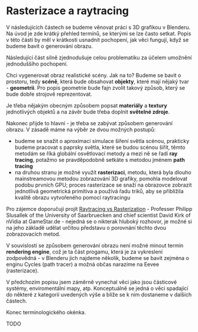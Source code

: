 # Rasterizace a raytracing

V následujících částech se budeme věnovat práci s 3D grafikou v Blenderu. Na úvod je zde krátký přehled termínů, se kterými se lze často setkat. Popis v této části by měl v krátkosti usnadnit pochopení, jak věci fungují, když se budeme bavit o generování obrazu.

Následující část silně zjednodušuje celou problematiku za účelem umožnění jednoduššího pochopení.

Chci vygenerovat obraz realistické scény. Jak na to? Budeme se bavit o prostoru, tedy **scéně**, která bude obsahovat **objekty**, které mají nějaký tvar - **geometrii**. Pro popis geometrie bude fajn zvolit takový způsob, který se bude dobře strojově reprezentovat.

Je třeba nějakým obecným způsobem popsat **materiály** a **textury** jednotlivých objektů a na závěr bude třeba doplnit **světelné zdroje**.

Nakonec přijde to hlavní - je třeba se zabývat způsobem generování obrazu. V zásadě máme na výběr ze dvou možných postupů:

*   budeme se snažit o aproximaci simulace šíření světla scénou, prakticky budeme pracovat s paprsky světla, které se budou scénou šířit, těmto metodám se říká globální osvětlovací metody a mezi ně se řadí **ray tracing**, potažmo se pravděpodobně setkáte s metodou jménem **path tracing**
*   na druhou stranu je možné využít **rasterizaci**, metodu, která byla dlouho mainstreamovou metodou zobrazování 3D grafiky, pomohla modelovat podobu prvních GPU; proces rasterizace se snaží na obrazovce zobrazit jednotlivá geometrická primitiva a používá řadu triků, aby se přiblížila kvalitě obrazu vytvořeného pomocí raytracingu

Pro zájemce doporučuji projít [Raytracing vs Rasterization](http://www.scarydevil.com/~peter/io/raytracing-vs-rasterization.html) - Professer Philipp Slusallek of the University of Saarbruecken and chief scientist David Kirk of nVidia at GameStar.de - nejedná se o nikterak hluboký rozhovor, je možné si na jeho základě udělat určitou představu o porovnání těchto dvou zobrazovacích metod.

V souvislosti se způsobem generování obrazu není možné minout termín **rendering engine**, což je ta část progamu, která je za vykreslení zodpovědná - v Blenderu jich najdeme několik, budeme se bavit zejména o enginu Cycles (path tracer) a možná občas narazíme na Eevee (rasterizace).

V předchozím popisu jsem záměrně vynechal věci jako jsou částicové systémy, enviromentální mapy, atp. Konceptuálně se jedná o věci spadající do některé z kategorií uvedených výše a blíže se k nim dostaneme v dalších částech.

Konec terminologického okénka.

TODO 